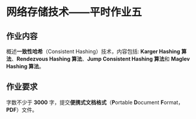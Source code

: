 # 网络存储技术——平时作业五

## 作业内容

概述**一致性哈希**（Consistent Hashing）技术，内容包括: **Karger Hashing 算法**、**Rendezvous Hashing 算法**、**Jump Consistent Hashing 算法**和 **Maglev Hashing 算法**。

## 作业要求

字数不少于 **3000** 字，提交**便携式文档格式**（**P**ortable **D**ocument **F**ormat，**PDF**）文件。
